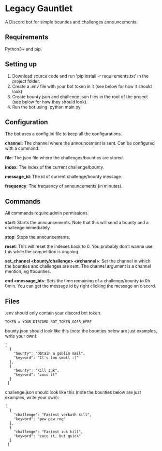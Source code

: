# Legacy Gauntlet
A Discord bot for simple bounties and challenges announcements.

## Requirements
Python3+ and pip.

## Setting up
1. Download source code and run 'pip install -r requirements.txt' in the project folder.
2. Create a .env file with your bot token in it (see below for how it should look).
3. Create bounty.json and challenge.json files in the root of the project (see below for how they should look).
4. Run the bot using 'python main.py'

## Configuration
The bot uses a config.ini file to keep all the configurations.

**channel**: The channel where the announcement is sent. Can be configured with a command.

**file**: The json file where the challenges/bounties are stored.

**index**: The index of the current challenge/bounty.

**message_id**: The id of current challenge/bounty message.

**frequency**: The frequency of announcements (in minutes).

## Commands
All commands require admin permissions.

**start**: Starts the announcements. Note that this will send a bounty and a challenge immediately.

**stop**: Stops the announcements.

**reset**: This will reset the indexes back to 0. You probably don't wanna use this while the competition is ongoing.

**set_channel <bounty/challenge> <#channel>**: Set the channel in which the bounties and challenges are sent. The channel argument is a channel mention, eg #bounties.

**end <message_id>**: Sets the time remaining of a challenge/bounty to 0h 0min. You can get the message id by right clicking the message on discord.

## Files
.env should only contain your discord bot token.

`TOKEN = YOUR_DISCORD_BOT_TOKEN_GOES_HERE`

bounty.json should look like this (note the bounties below are just examples, write your own):
```
[
  {
    "bounty": "Obtain a goblin mail",
    "keyword": "It's too small :("
  },
  {
    "bounty": "Kill zuk",
    "keyword": "zucc it"
  }
 ]
```

challenge.json should look like this (note the bounties below are just examples, write your own):
```
[
  {
    "challenge": "Fastest vorkath kill",
    "keyword": "pew pew rng"
  },
  {
    "challenge": "Fastest zuk kill",
    "keyword": "zucc it, but quick"
  }
 ]
```
